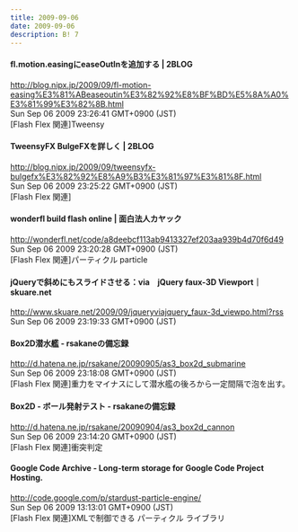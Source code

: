 ```yaml
---
title: 2009-09-06
date: 2009-09-06
description: B! 7
---
```


#### fl.motion.easingにeaseOutInを追加する | 2BLOG
http://blog.nipx.jp/2009/09/fl-motion-easing%E3%81%ABeaseoutin%E3%82%92%E8%BF%BD%E5%8A%A0%E3%81%99%E3%82%8B.html<br>
Sun Sep 06 2009 23:26:41 GMT+0900 (JST)<br>
[Flash Flex 関連]Tweensy


#### TweensyFX BulgeFXを詳しく | 2BLOG
http://blog.nipx.jp/2009/09/tweensyfx-bulgefx%E3%82%92%E8%A9%B3%E3%81%97%E3%81%8F.html<br>
Sun Sep 06 2009 23:25:22 GMT+0900 (JST)<br>
[Flash Flex 関連]


#### wonderfl build flash online | 面白法人カヤック
http://wonderfl.net/code/a8deebcf113ab9413327ef203aa939b4d70f6d49<br>
Sun Sep 06 2009 23:20:28 GMT+0900 (JST)<br>
[Flash Flex 関連]パーティクル particle


#### jQueryで斜めにもスライドさせる：via　jQuery faux-3D Viewport｜skuare.net
http://www.skuare.net/2009/09/jqueryviajquery_faux-3d_viewpo.html?rss<br>
Sun Sep 06 2009 23:19:33 GMT+0900 (JST)<br>


#### Box2D潜水艦 - rsakaneの備忘録
http://d.hatena.ne.jp/rsakane/20090905/as3_box2d_submarine<br>
Sun Sep 06 2009 23:18:08 GMT+0900 (JST)<br>
[Flash Flex 関連]重力をマイナスにして潜水艦の後ろから一定間隔で泡を出す。


#### Box2D - ボール発射テスト - rsakaneの備忘録
http://d.hatena.ne.jp/rsakane/20090904/as3_box2d_cannon<br>
Sun Sep 06 2009 23:14:20 GMT+0900 (JST)<br>
[Flash Flex 関連]衝突判定


#### Google Code Archive - Long-term storage for Google Code Project Hosting.
http://code.google.com/p/stardust-particle-engine/<br>
Sun Sep 06 2009 13:13:01 GMT+0900 (JST)<br>
[Flash Flex 関連]XMLで制御できる パーティクル ライブラリ


